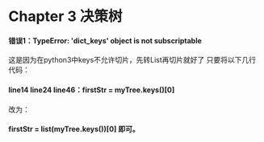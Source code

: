 # Chapter 3 决策树
#### 错误1：TypeError: 'dict_keys' object is not subscriptable
这是因为在python3中keys不允许切片，先转List再切片就好了
只要将以下几行代码：
#### line14 line24 line46：firstStr = myTree.keys()[0]
改为：
#### firstStr = list(myTree.keys())[0] 即可。